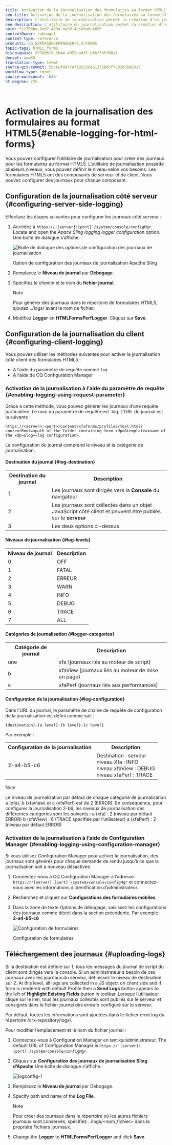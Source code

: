 ```yaml
---
title: Activation de la journalisation des formulaires au format HTML5
seo-title: Activation de la journalisation des formulaires au format HTML5
description: L’utilitaire de journalisation permet la création d’un journal pour un formulaire et vous permet de déboguer les problèmes liés au formulaire.
seo-description: L’utilitaire de journalisation permet la création d’un journal pour un formulaire et vous permet de déboguer les problèmes liés au formulaire.
uuid: 322306ba-8ad7-463d-8a9d-4cea5a0c4b55
contentOwner: robhagat
content-type: reference
products: SG_EXPERIENCEMANAGER/6.5/FORMS
topic-tags: hTML5_forms
discoiquuid: 973806f8-fb44-4d52-ad3f-bfbf335f60a1
docset: aem65
translation-type: tm+mt
source-git-commit: 56c6cfd437ef185336e81373bd5f758205b96317
workflow-type: tm+mt
source-wordcount: '646'
ht-degree: 73%

---
```



# Activation de la journalisation des formulaires au format HTML5{#enable-logging-for-html-forms}

Vous pouvez configurer l’utilitaire de journalisation pour créer des journaux pour les formulaires au format HTML5. L’utilitaire de journalisation possède plusieurs niveaux, vous pouvez définir le niveau selon vos besoins. Les formulaires HTML5 ont des composants de serveur et de client. Vous pouvez configurer des journaux pour chaque composant.

## Configuration de la journalisation côté serveur {#configuring-server-side-logging}

Effectuez les étapes suivantes pour configurer les journaux côté serveur :

1. Accédez à `https://'[server]:[port]'/system/console/configMgr`. Locate and open the *Apace Sling logging logger configuration* option. Une boîte de dialogue s’affiche:

   ![ Boîte de dialogue des options de configuration des journaux de journalisation](assets/logconfig.png)

   Option de configuration des journaux de journalisation Apache Sling

1. Remplacez le **Niveau de journal** par **Débogage**.

1. Spécifiez le chemin et le nom du **fichier journal**.

   >[!NOTE]
   >
   >Pour générer des journaux dans le répertoire de formulaires HTML5, ajoutez ../logs/ avant le nom de fichier.

1. Modifiez **Logger** en **HTMLFormsPerfLogger**. Cliquez sur **Save**.

## Configuration de la journalisation du client {#configuring-client-logging}

Vous pouvez utiliser les méthodes suivantes pour activer la journalisation côté client des formulaires HTML5 :

* A l’aide du paramètre de requête nommé `log`
* A l’aide de CQ Configuration Manager

### Activation de la journalisation à l’aide du paramètre de requête {#enabling-logging-using-request-parameter}

Grâce à cette méthode, vous pouvez générer les journaux d’une requête particulière. Le nom du paramètre de requête est `log. L’URL du journal est la suivante :

`https://<server>:<port>/content/xfaforms/profiles/test.html?contentRoot=<path of the folder containing form xdp>&template=<name of the xdp>&log=<log configuration>.`

La configuration du journal comprend le niveau et la catégorie de journalisation.

#### Destination du journal {#log-destination}

<table>
 <tbody>
  <tr>
   <th><strong>Destination du journal</strong></th>
   <th><strong>Description</strong></th>
  </tr>
  <tr>
   <td>1</td>
   <td>Les journaux sont dirigés vers la <strong>Console</strong> du navigateur</td>
  </tr>
  <tr>
   <td>2</td>
   <td>Les journaux sont collectés dans un objet JavaScript côté client et peuvent être publiés sur le <strong>serveur</strong> </td>
  </tr>
  <tr>
   <td>3</td>
   <td>Les deux options ci-dessus<br /> </td>
  </tr>
 </tbody>
</table>

#### Niveaux de journalisation {#log-levels}

<table>
 <tbody>
  <tr>
   <th>Niveau de journal</th>
   <th>Description</th>
  </tr>
  <tr>
   <td>0</td>
   <td>OFF<br type="_moz" /> </td>
  </tr>
  <tr>
   <td>1</td>
   <td>FATAL<br type="_moz" /> </td>
  </tr>
  <tr>
   <td>2</td>
   <td>ERREUR<br type="_moz" /> </td>
  </tr>
  <tr>
   <td>3</td>
   <td>WARN<br type="_moz" /> </td>
  </tr>
  <tr>
   <td>4</td>
   <td>INFO<br type="_moz" /> </td>
  </tr>
  <tr>
   <td>5</td>
   <td>DEBUG<br type="_moz" /> </td>
  </tr>
  <tr>
   <td>6</td>
   <td>TRACE<br type="_moz" /> </td>
  </tr>
  <tr>
   <td>7</td>
   <td>ALL<br type="_moz" /> </td>
  </tr>
 </tbody>
</table>

#### Catégories de journalisation {#logger-categories}

<table>
 <tbody>
  <tr>
   <th>Catégorie de journal</th>
   <th>Description</th>
  </tr>
  <tr>
   <td>une</td>
   <td>xfa (journaux liés au moteur de script)</td>
  </tr>
  <tr>
   <td>b</td>
   <td>xfaView (journaux liés au moteur de mise en page)<br type="_moz" /> </td>
  </tr>
  <tr>
   <td>c</td>
   <td>xfaPerf (journaux liés aux performances)<br type="_moz" /> </td>
  </tr>
 </tbody>
</table>

#### Configuration de la journalisation {#log-configuration}

Dans l’URL du journal, le paramètre de chaîne de requête de configuration de la journalisation est défini comme suit :

`{destination}-{a level}-{b level}-{c level}`

Par exemple :

<table>
 <tbody>
  <tr>
   <th>Configuration de la journalisation</th>
   <th>Description</th>
  </tr>
  <tr>
   <td>2-a4-b5-c6<br type="_moz" /> </td>
   <td>Destination : serveur<br /> niveau Xfa : INFO<br /> niveau xfaView : DEBUG<br /> niveau xfaPerf : TRACE</td>
  </tr>
 </tbody>
</table>

>[!NOTE]
>
>Le niveau de journalisation par défaut de chaque catégorie de journalisation a (xfa), b (xfaView) et c (xfaPerf) est de 2 (ERROR). En conséquence, pour configurer la journalisation 2-b6, les niveaux de journalisation des différentes catégories sont les suivants :
>a (xfa) : 2 (niveau par défaut ERROR)
>b (xfaView) : 6 (TRACE spécifiée par l’utilisateur)
>a (xfaPerf) : 2 (niveau par défaut ERROR)

### Activation de la journalisation à l’aide de Configuration Manager {#enabling-logging-using-configuration-manager}

Si vous utilisez Configuration Manager pour activer la journalisation, des journaux sont générés pour chaque demande de rendu jusqu’à ce que la journalisation soit à nouveau désactivée.

1. Connectez-vous à CQ Configuration Manager à l’adresse `https://'[server]:[port]'/system/console/configMgr` et connectez-vous avec les informations d’identification d’administrateur.
1. Recherchez et cliquez sur **Configurations des formulaires mobiles**.
1. Dans la zone de texte Options de débogage, saisissez les configurations des journaux comme décrit dans la section précédente. Par exemple : **2-a4-b5-c6**

   ![Configuration de formulaires](assets/forms_configuration.png)

   Configuration de formulaires

## Téléchargement des journaux {#uploading-logs}

Si la destination est définie sur 1, tous les messages du journal de script du client sont dirigés vers la console. Si un administrateur a besoin de ces journaux avec les journaux du serveur, définissez le niveau de destination sur 2. At this level, all logs are collected in a JS object on client side and if form is rendered with default Profile then a **Send Logs** button appears to the left of **Highlight Existing Fields** button in toolbar. Lorsque l’utilisateur clique sur le lien, tous les journaux collectés sont publiés sur le serveur et consignés dans le fichier journal des erreurs configuré sur le serveur.

Par défaut, toutes les informations sont ajoutées dans le fichier error.log du répertoire /crx-repository/logs/.

Pour modifier l’emplacement et le nom du fichier journal :

1. Connectez-vous à Configuration Manager en tant qu’administrateur. The default URL of Configuration Manager is `https://'[server]:[port]'/system/console/configMgr`.
1. Cliquez sur **Configuration des journaux de journalisation Sling d’Apache** Une boîte de dialogue s’affiche.

   ![logconfig-1](assets/logconfig-1.png)

1. Remplacez le **Niveau de journal** par Débogage.

1. Specify path and name of the **Log File**.

   >[!NOTE]
   >
   >Pour créer des journaux dans le répertoire où les autres fichiers journaux sont conservés, spécifiez ../logs/&lt;nom_fichier> dans la propriété Fichiers journaux.

1. Change the **Logger** to **HTMLFormsPerfLogger** and click **Save**.
